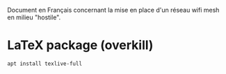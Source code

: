 Document en Français concernant la mise en place d'un réseau wifi mesh en milieu "hostile".

# LaTeX package (overkill)

```
apt install texlive-full
```
